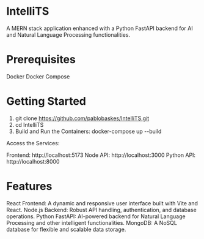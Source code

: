 # IntelliTS
A MERN stack application enhanced with a Python FastAPI backend for AI and Natural Language Processing functionalities.

# Prerequisites
Docker
Docker Compose

# Getting Started
1. git clone https://github.com/pablobaskes/IntelliTS.git
2. cd IntelliTS
3. Build and Run the Containers:
   docker-compose up --build

Access the Services:

Frontend: http://localhost:5173
Node API: http://localhost:3000
Python API: http://localhost:8000

# Features
React Frontend: A dynamic and responsive user interface built with Vite and React.
Node.js Backend: Robust API handling, authentication, and database operations.
Python FastAPI: AI-powered backend for Natural Language Processing and other intelligent functionalities.
MongoDB: A NoSQL database for flexible and scalable data storage.
